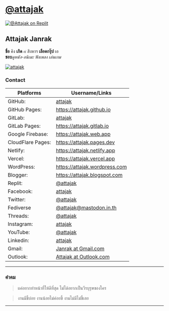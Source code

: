 # [@attajak](https://github.com/attajak)

<!-- Replit badge -->
[![@Attajak on Replit](https://replit.com/badge?caption=@Attajak%20on%20Replit)](https://replit.com/@attajak)
<!-- End Replit badge -->

## Attajak Janrak
**ชื่อ** คิง **เกิด** ๘ สิงหาฯ **เลือดกรุ๊ป** เอ  
**ชอบ**_ดูหนัง-อนิเมะ_ _ฟังเพลง_ _เล่นเกม_

[![attajak](https://attajak.github.io/assets/images/attajak.jpg)](https://attajak.github.io)

### Contact

Platforms | Username/Links
--- | ---
GitHub: | [attajak](https://github.com/attajak)
GitHub Pages: | <https://attajak.github.io>
GitLab: | [attajak](https://gitlab.com/attajak)
GitLab Pages: | <https://attajak.gitlab.io>
Google Firebase: | <https://attajak.web.app>
CloudFlare Pages: | <https://attajak.pages.dev>
Netlify: | <https://attajak.netlify.app>
Vercel: | <https://attajak.vercel.app>
WordPress: | <https://attajak.wordpress.com>
Blogger: | <https://attajak.blogspot.com>
Replit: | [@attajak](https://replit.com/@attajak)
Facebook: | [attajak](https://facebook.com/attajak)
Twitter: | [@attajak](https://twitter.com/attajak)
Fediverse | [@attajak@mastodon.in.th](https://mastodon.in.th/@attajak)
Threads: | [@attajak](https://www.threads.net/@attajak)
Instagram: | [attajak](https://instagram.com/attajak)
YouTube: | [@attajak](https://youtube.com/@attajak)
Linkedin: | [attajak](https:/linkedin.com/in/attajak)
Gmail: | [Janrak at Gmail.com](mailto:janrak@gmail.com)
Outlook: | [Attajak at Outlook.com](mailto:attajak@outlook.com)

---

### คำคม
> แค่อยากทำหน้าที่ให้ดีที่สุด ไม่ได้อยากเป็นวีรบุรุษของใคร

> งานมีขี้บ่อย งานน้อยไม่ค่อยขี้ งานไม่มีไม่ขี้เลย

---

<!--
- 👋 Hi, I’m [@attajak](https://github.com/attajak)
- 👀 I’m interested in ...
- 🌱 I’m currently learning ...
- 💞️ I’m looking to collaborate on ...
- 📫 How to reach me ...

attajak/attajak is a ✨ special ✨ repository because its `README.md` (this file) appears on your GitHub profile.
You can click the Preview link to take a look at your changes.
-->
